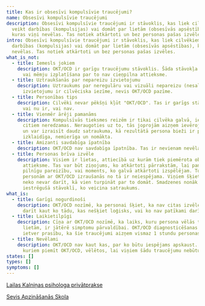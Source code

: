 ```yaml
---
title: Kas ir obsesīvi kompulsīvie traucējumi?
name: Obsesīvi kompulsīvie traucējumi
description: Obsesīvi kompulsīvie traucējumi ir stāvoklis, kas liek cilvēkiem
  veikt darbības (kompulsijas) vai domāt par lietām (obsesīvās apsēstības),
  kuras viņi nevēlas. Tas notiek atkārtoti un bez personas pašas izvēles.
intro: Obsesīvi kompulsīvie traucējumi ir stāvoklis, kas liek cilvēkiem veikt
  darbības (kompulsijas) vai domāt par lietām (obsesīvās apsēstības), kuras viņi
  nevēlas. Tas notiek atkārtoti un bez personas pašas izvēles.
what_is_not:
  - title: Iemesls jokiem
    description: OKT/OCD ir garīgu traucējumu stāvoklis. Šāda stāvokļa izjokošana
      vai mēmju izplatīšana par to nav cieņpilna attieksme.
  - title: Uztraukšanās par nepareizu izvietojumu
    description: Uztraukums par neregulāru vai vizuāli nepareizu (nesalāgotu)
      izvietojumu ir cilvēciska iezīme, nevis OKT/OCD pazīme.
  - title: Personības tips
    description: Cilvēki nevar pēkšņi kļūt "OKT/OCD". Tas ir garīgs stāvoklis – tas
      vai nu ir, vai nav.
  - title: Vienmēr ārēji pamanāms
    description: Kompulsīvās tieksmes reizēm ir tikai cilvēka galvā, iespējams,
      citiem neredzamas. Neraugoties uz to, tās joprojām aizņem ievērojamu laiku
      un var izraisīt daudz satraukuma, kā rezultātā persona bieži ir pastāvīgi
      izklaidīga, nemierīga un nomākta.
  - title: Amizanti savdabīga īpatnība
    description: OKT/OCD nav savdabīga īpatnība. Tas ir nevienam nevēlams garīgs stāvoklis.
  - title: Personas brīva izvēle
    description: Visiem ir lietas, attiecībā uz kurām tiek piemērota obsesīva
      attieksme. Tas var būt ziņojums, ko atkārtoti pārrakstām, lai panāktu
      pilnīgu pareizību, vai moments, ko galvā atkārtoti izspēlējam. Tomēr
      personām ar OKT/OCD izraušanās no tā ir neiespējama. Viņiem šķiet, ka viņi
      neko nevar darīt, kā vien turpināt par to domāt. Smadzenes nonāk
      iestrēgušā stāvoklī, ko veicina satraukums.
what_is:
  - title: Garīgi nogurdinoši
    description: OKT/OCD nozīmē, ka personai šķiet, ka nav citas izvēles, kā vien
      darīt kaut ko tādu, kas nešķiet loģisks, vai ko nav patīkami darīt.
  - title: Laikietilpīgi
    description: Cīņa ar OKT/OCD nozīmē, ka laiks, kuru persona vēlās tērēt citām
      lietām, ir jātērē simptomu pārvaldībai. OKT/OCD diagnosticēšanas kritēriji
      ietver prasību, ka šie traucējumi aizņem vismaz 1 stundu personas dienā.
  - title: Nevēlami
    description: OKT/OCD nav kaut kas, par ko būtu iespējams apskaust. Visi tie,
      kuriem piemīt OKT/OCD, vēlētos, lai viņiem šādu traucējumu nebūtu.
states: []
types: []
symptoms: []
---
```

[Lailas Kalniņas psihologa privātprakse](https://www.lailakalnina.lv/obsesivi-kompulsivie-traucejumi-okt/)

[S﻿evis Apzināšanās Skola](https://sevisapzinasanaskola.lv/lv/biblioteka/vegetativa-distonija/obsesivi-kompulsivie-traucejumi)